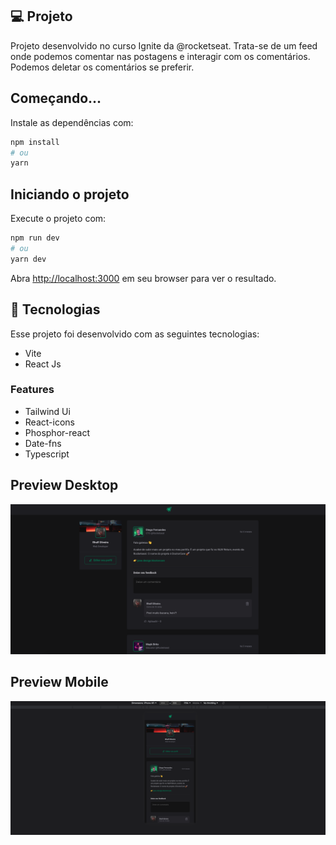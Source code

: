 ## 💻 Projeto

Projeto desenvolvido no curso Ignite da @rocketseat. Trata-se de um feed onde podemos comentar nas postagens e interagir com os comentários. Podemos deletar os comentários se preferir.

## Começando...

Instale as dependências com:

```bash
npm install
# ou
yarn 
```

## Iniciando o projeto

Execute o projeto com:

```bash
npm run dev
# ou
yarn dev
```

Abra [http://localhost:3000](http://localhost:3000) em seu browser para ver o resultado.

## 🚀 Tecnologias

Esse projeto foi desenvolvido com as seguintes tecnologias:

- Vite
- React Js

### Features

- Tailwind Ui
- React-icons
- Phosphor-react
- Date-fns
- Typescript

## Preview Desktop 

![Projeto finance](/.github/image1.png)

## Preview Mobile 

![Projeto finance](/.github/image2.png)






